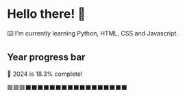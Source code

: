 # Hello there! 👋

⌨️ I'm currently learning Python, HTML, CSS and Javascript.

## Year progress bar

📅 2024 is 18.3% complete!

🟩🟩🟩⬛⬛⬛⬛⬛⬛⬛⬛⬛⬛⬛⬛⬛⬛⬛⬛⬛
